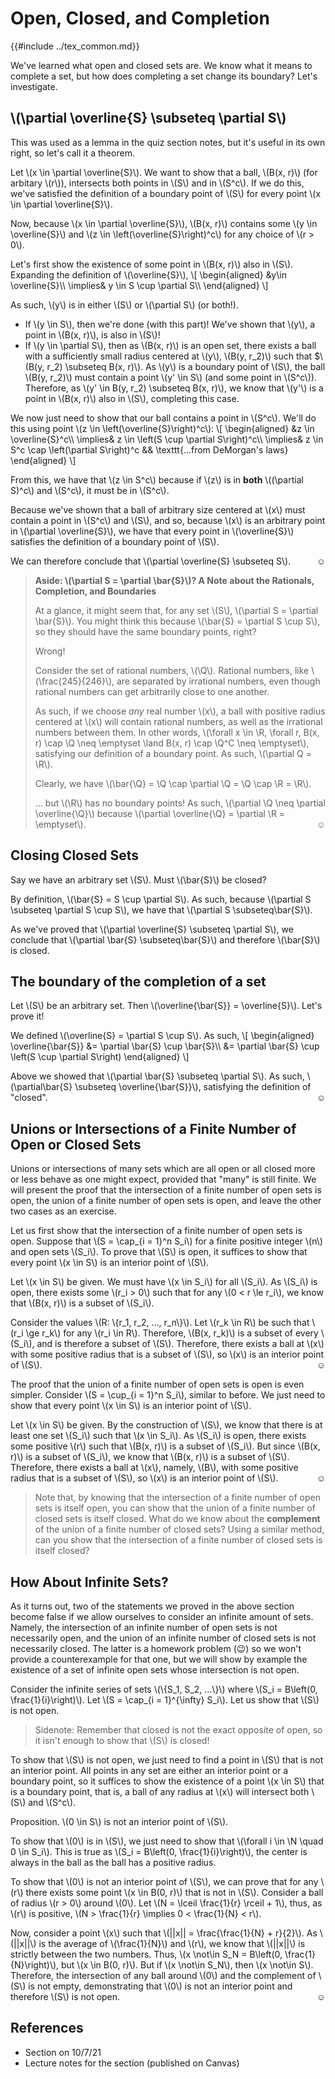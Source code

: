 # Open, Closed, and Completion

{{#include ../tex_common.md}}

We've learned what open and closed sets are. We know what it means to complete a set, but how does completing a set change its boundary? Let's investigate.

## \\(\partial \overline{S} \subseteq \partial S\\)

This was used as a lemma in the quiz section notes, but it's useful in its own right, so let's call it a theorem.

Let \\(x \in \partial \overline{S}\\). We want to show that a ball, \\(B(x, r)\\) (for arbitary \\(r\\)), intersects both points in \\(S\\) and in \\(S^c\\). If we do this, we've satisfied the definition of a boundary point of \\(S\\) for every point \\(x \in \partial \overline{S}\\).

Now, because \\(x \in \partial \overline{S}\\), \\(B(x, r)\\) contains some \\(y \in \overline{S}\\) and \\(z \in \left(\overline{S}\right)^c\\) for any choice of \\(r > 0\\). 

Let's first show the existence of some point in \\(B(x, r)\\) also in \\(S\\). Expanding the definition of \\(\overline{S}\\),
\\[
\begin{aligned}
 &y\in \overline{S}\\\\
 \implies& y \in S \cup \partial S\\\\
\end{aligned}
\\]

As such, \\(y\\) is in either \\(S\\) or \\(\partial S\\) (or both!).
 * If \\(y \in S\\), then we're done (with this part)! We've shown that \\(y\\), a point in \\(B(x, r)\\), is also in \\(S\\)!
 * If \\(y \in \partial S\\), then as \\(B(x, r)\\) is an open set, there exists a ball with a sufficiently small radius centered at \\(y\\), \\(B(y, r_2)\\) such that $\\(B(y, r_2) \subseteq B(x, r)\\). As \\(y\\) is a boundary point of \\(S\\), the ball \\(B(y, r_2)\\) must contain a point \\(y' \in S\\) (and some point in \\(S^c\\)). Therefore, as \\(y' \in B(y, r_2) \subseteq B(x, r)\\), we know that \\(y'\\) is a point in \\(B(x, r)\\) also in \\(S\\), completing this case.

We now just need to show that our ball contains a point in \\(S^c\\). We'll do this using point \\(z \in \left(\overline{S}\right)^c\\):
\\[
\begin{aligned}
 &z \in \overline{S}^c\\\\
 \implies& z \in \left(S \cup \partial S\right)^c\\\\
 \implies& z \in S^c \cap \left(\partial S\right)^c && \texttt{...from DeMorgan's laws}
\end{aligned}
\\]

From this, we have that \\(z \in S^c\\) because if \\(z\\) is in **both** \\((\partial S)^c\\) and \\(S^c\\), it must be in \\(S^c\\).

Because we've shown that a ball of arbitrary size centered at \\(x\\) must contain a point in \\(S^c\\) and \\(S\\), and so, because \\(x\\) is an arbitrary point in \\(\partial \overline{S}\\), we have that every point in \\(\overline{S}\\) satisfies the definition of a boundary point of \\(S\\).

We can therefore conclude that \\(\partial \overline{S} \subseteq S\\).<span style="float: right;">☺</span>

> **Aside: \\(\partial S = \partial \bar{S}\\)? A Note about the Rationals, Completion, and Boundaries**
>
> At a glance, it might seem that, for any set \\(S\\), \\(\partial S = \partial \bar{S}\\). You might think this because \\(\bar{S} = \partial S \cup S\\), so they should have the same boundary points, right? 
>
> Wrong!
>
> Consider the set of rational numbers, \\(\Q\\). Rational numbers, like \\(\frac{245}{246}\\), are separated by irrational numbers, even though rational numbers can get arbitrarily close to one another.
>
> As such, if we choose _any_ real number \\(x\\), a ball with positive radius centered at \\(x\\) will contain rational numbers, as well as the irrational numbers between them. In other words, \\(\forall x \in \R, \forall r, B(x, r) \cap \Q \neq \emptyset \land B(x, r) \cap \Q^C \neq \emptyset\\), satisfying our definition of a boundary point. As such, \\(\partial Q = \R\\).
>
> Clearly, we have \\(\bar{\Q} = \Q \cap \partial \Q = \Q \cap \R = \R\\).
>
> ... but \\(\R\\) has no boundary points! As such, \\(\partial \Q \neq \partial \overline{\Q}\\) because \\(\partial \overline{\Q} = \partial \R = \emptyset\\).<span style="float: right;">☺</span>

## Closing Closed Sets

Say we have an arbitrary set \\(S\\). Must \\(\bar{S}\\) be closed?

By definition, \\(\bar{S} = S \cup \partial S\\). As such, because \\(\partial S \subseteq \partial S \cup S\\), we have that \\(\partial S \subseteq\bar{S}\\).

As we've proved that \\(\partial \overline{S} \subseteq \partial S\\), we conclude that \\(\partial \bar{S} \subseteq\bar{S}\\) and therefore \\(\bar{S}\\) is closed.

## The boundary of the completion of a set

Let \\(S\\) be an arbitrary set. Then \\(\overline{\bar{S}} = \overline{S}\\). Let's prove it!

We defined \\(\overline{S} = \partial S \cup S\\). As such,
\\[
\begin{aligned}
   \overline{\bar{S}} &= \partial \bar{S} \cup \bar{S}\\\\
   &= \partial \bar{S} \cup \left(S \cup \partial S\right)
\end{aligned}
\\]

Above we showed that \\(\partial \bar{S} \subseteq \partial S\\). As such, \\(\partial\bar{S} \subseteq \overline{\bar{S}}\\), satisfying the definition of "closed".<span style="float: right;">☺</span>

## Unions or Intersections of a Finite Number of Open or Closed Sets

Unions or intersections of many sets which are all open or all closed more or less behave as one might expect, provided that "many" is still finite. We will present the proof that the intersection of a finite number of open sets is open, the union of a finite number of open sets is open, and leave the other two cases as an exercise.

Let us first show that the intersection of a finite number of open sets is open. Suppose that \\(S = \cap_{i = 1}^n S_i\\) for a finite positive integer \\(n\\) and open sets \\(S_i\\). To prove that \\(S\\) is open, it suffices to show that every point \\(x \in S\\) is an interior point of \\(S\\).

Let \\(x \in S\\) be given. We must have \\(x \in S_i\\) for all \\(S_i\\). As \\(S_i\\) is open, there exists some \\(r_i > 0\\) such that for any \\(0 < r \le r_i\\), we know that \\(B(x, r)\\) is a subset of \\(S_i\\). 

Consider the values \\(R: \\{r_1, r_2, ..., r_n\\}\\). Let \\(r_k \in R\\) be such that \\(r_i \ge r_k\\) for any \\(r_i \in R\\). Therefore, \\(B(x, r_k)\\) is a subset of every \\(S_i\\), and is therefore a subset of \\(S\\). Therefore, there exists a ball at \\(x\\) with some positive radius that is a subset of \\(S\\), so \\(x\\) is an interior point of \\(S\\).<span style="float: right;">☺</span>

The proof that the union of a finite number of open sets is open is even simpler. Consider \\(S = \cup_{i = 1}^n S_i\\), similar to before. We just need to show that every point \\(x \in S\\) is an interior point of \\(S\\).

Let \\(x \in S\\) be given. By the construction of \\(S\\), we know that there is at least one set \\(S_i\\) such that \\(x \in S_i\\). As \\(S_i\\) is open, there exists some positive \\(r\\) such that \\(B(x, r)\\) is a subset of \\(S_i\\). But since \\(B(x, r)\\) is a subset of \\(S_i\\), we know that \\(B(x, r)\\) is a subset of \\(S\\). Therefore, there exists a ball at \\(x\\), namely, \\(B\\), with some positive radius that is a subset of \\(S\\), so \\(x\\) is an interior point of \\(S\\).<span style="float: right;">☺</span>

> Note that, by knowing that the intersection of a finite number of open sets is itself open, you can show that the union of a finite number of closed sets is itself closed. What do we know about the **complement** of the union of a finite number of closed sets? Using a similar method, can you show that the intersection of a finite number of closed sets is itself closed?

## How About Infinite Sets?

As it turns out, two of the statements we proved in the above section become false if we allow ourselves to consider an infinite amount of sets. Namely, the intersection of an infinite number of open sets is not necessarily open, and the union of an infinite number of closed sets is not necessarily closed. The latter is a homework problem (😉) so we won't provide a counterexample for that one, but we will show by example the existence of a set of infinite open sets whose intersection is not open.

Consider the infinite series of sets \\(\\{S_1, S_2, ...\\}\\) where \\(S_i = B\left(0, \frac{1}{i}\right)\\). Let \\(S = \cap_{i = 1}^{\infty} S_i\\). Let us show that \\(S\\) is not open.

> Sidenote: Remember that closed is not the exact opposite of open, so it isn't enough to show that \\(S\\) is closed!

To show that \\(S\\) is not open, we just need to find a point in \\(S\\) that is not an interior point. All points in any set are either an interior point or a boundary point, so it suffices to show the existence of a point \\(x \in S\\) that is a boundary point, that is, a ball of any radius at \\(x\\) will intersect both \\(S\\) and \\(S^c\\).

Proposition. \\(0 \in S\\) is not an interior point of \\(S\\).

To show that \\(0\\) is in \\(S\\), we just need to show that \\(\forall i \in \N \quad 0 \in S_i\\). This is true as \\(S_i = B\left(0, \frac{1}{i}\right)\\), the center is always in the ball as the ball has a positive radius.

To show that \\(0\\) is not an interior point of \\(S\\), we can prove that for any \\(r\\) there exists some point \\(x \in B(0, r)\\) that is not in \\(S\\). Consider a ball of radius \\(r > 0\\) around \\(0\\). Let \\(N = \lceil \frac{1}{r} \rceil + 1\\), thus, as \\(r\\) is positive, \\(N > \frac{1}{r} \implies 0 < \frac{1}{N} < r\\). 

Now, consider a point \\(x\\) such that \\(||x|| = \frac{\frac{1}{N} + r}{2}\\). As \\(||x||\\) is the average of \\(\frac{1}{N}\\) and \\(r\\), we know that \\(||x||\\) is strictly between the two numbers. Thus, \\(x \not\in S_N = B\left(0, \frac{1}{N}\right)\\), but \\(x \in B(0, r)\\). But if \\(x \not\in S_N\\), then \\(x \not\in S\\). Therefore, the intersection of any ball around \\(0\\) and the complement of \\(S\\) is not empty, demonstrating that \\(0\\) is not an interior point and therefore \\(S\\) is not open.<span style="float: right;">☺</span>

## References
 * Section on 10/7/21
 * Lecture notes for the section (published on Canvas)

